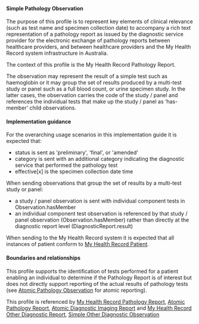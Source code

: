 #### Simple Pathology Observation
The purpose of this profile is to represent key elements of clinical relevance (such as test name and specimen collection date) to accompany a rich text representation of a pathology report as issued by the diagnostic service provider for the electronic exchange of pathology reports between healthcare providers, and between healthcare providers and the My Health Record system infrastructure in Australia.

The context of this profile is the My Health Record Pathology Report.

The observation may represent the result of a simple test such as haemoglobin or it may group the set of results produced by a multi-test study or panel such as a full blood count, or urine specimen study. In the latter cases, the observation carries the code of the study / panel and references the individual tests that make up the study / panel as ‘has-member’ child observations.

#### Implementation guidance
For the overarching usage scenarios in this implementation guide it is expected that:
* status is sent as 'preliminary', 'final', or 'amended'
* category is sent with an additional category indicating the diagnostic service that performed the pathology test
* effective[x] is the specimen collection date time
 
When sending observations that group the set of results by a multi-test study or panel:
* a study / panel observation is sent with individual component tests in Observation.hasMember
* an individual component test observation is referenced by that study / panel observation (Observation.hasMember) rather than directly at the diagnostic report level (DiagnosticReport.result)

When sending to the My Health Record system it is expected that all instances of patient conform to [My Health Record Patient](StructureDefinition-patient-mhr-1.html).

#### Boundaries and relationships
This profile supports the identification of tests performed for a patient enabling an individual to determine if the Pathology Report is of interest but does not directly support reporting of the actual results of pathology tests (see [Atomic Pathology Observation](StructureDefinition-observation-path-atomic-1.html) for atomic reporting).

This profile is referenced by [My Health Record Pathology Report](StructureDefinition-diagnosticreport-path-mhr-1.html), [Atomic Pathology Report](StructureDefinition-diagnosticreport-path-atomic-1.html),  [Atomic Diagnostic Imaging  Report](StructureDefinition-diagnosticreport-imag-atomic-1.html) and [My Health Record Other Diagnostic Report](StructureDefinition-diagnosticreport-otherdiag-mhr-1.html), [Simple Other Diagnostic Observation](StructureDefinition-observation-otherdiag-simple-1.html)


